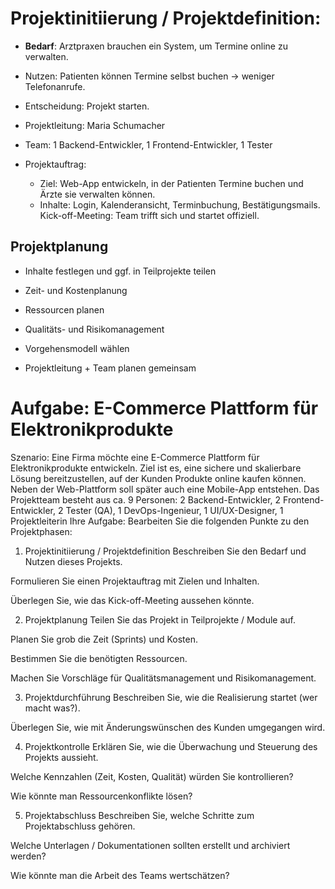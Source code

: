 # Projektinitiierung / Projektdefinition:


- **Bedarf**: Arztpraxen brauchen ein System, um Termine online zu verwalten.

- Nutzen: Patienten können Termine selbst buchen → weniger Telefonanrufe.

- Entscheidung: Projekt starten.
- Projektleitung: Maria Schumacher
- Team: 1 Backend-Entwickler, 1 Frontend-Entwickler, 1 Tester
- Projektauftrag:
	- Ziel: Web-App entwickeln, in der Patienten Termine buchen und Ärzte sie verwalten können.
	- Inhalte: Login, Kalenderansicht, Terminbuchung, Bestätigungsmails.
Kick-off-Meeting: Team trifft sich und startet offiziell.

## Projektplanung
- Inhalte festlegen und ggf. in Teilprojekte teilen


- Zeit- und Kostenplanung


- Ressourcen planen


- Qualitäts- und Risikomanagement


- Vorgehensmodell wählen


- Projektleitung + Team planen gemeinsam


# Aufgabe: E-Commerce Plattform für Elektronikprodukte
Szenario:
Eine Firma möchte eine E-Commerce Plattform für Elektronikprodukte entwickeln. Ziel ist es, eine sichere und skalierbare Lösung bereitzustellen, auf der Kunden Produkte online kaufen können. Neben der Web-Plattform soll später auch eine Mobile-App entstehen.
Das Projektteam besteht aus ca. 9 Personen: 2 Backend-Entwickler, 2 Frontend-Entwickler, 2 Tester (QA), 1 DevOps-Ingenieur, 1 UI/UX-Designer, 1 Projektleiterin
Ihre Aufgabe:
Bearbeiten Sie die folgenden Punkte zu den Projektphasen:
1. Projektinitiierung / Projektdefinition
Beschreiben Sie den Bedarf und Nutzen dieses Projekts.


Formulieren Sie einen Projektauftrag mit Zielen und Inhalten.


Überlegen Sie, wie das Kick-off-Meeting aussehen könnte.


2. Projektplanung
Teilen Sie das Projekt in Teilprojekte / Module auf.


Planen Sie grob die Zeit (Sprints) und Kosten.


Bestimmen Sie die benötigten Ressourcen.


Machen Sie Vorschläge für Qualitätsmanagement und Risikomanagement.


3. Projektdurchführung
Beschreiben Sie, wie die Realisierung startet (wer macht was?).


Überlegen Sie, wie mit Änderungswünschen des Kunden umgegangen wird.


4. Projektkontrolle
Erklären Sie, wie die Überwachung und Steuerung des Projekts aussieht.


Welche Kennzahlen (Zeit, Kosten, Qualität) würden Sie kontrollieren?


Wie könnte man Ressourcenkonflikte lösen?


5. Projektabschluss
Beschreiben Sie, welche Schritte zum Projektabschluss gehören.


Welche Unterlagen / Dokumentationen sollten erstellt und archiviert werden?


Wie könnte man die Arbeit des Teams wertschätzen?


